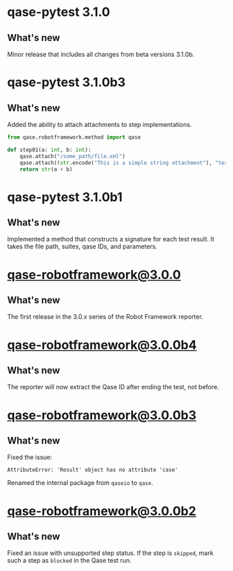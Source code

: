 # qase-pytest 3.1.0

## What's new

Minor release that includes all changes from beta versions 3.1.0b.

# qase-pytest 3.1.0b3

## What's new

Added the ability to attach attachments to step implementations.

```python
from qase.robotframework.method import qase

def step01(a: int, b: int):
    qase.attach("/some_path/file.xml")
    qase.attach((str.encode("This is a simple string attachment"), "text/plain", "simple.txt"))
    return str(a + b)
```

# qase-pytest 3.1.0b1

## What's new

Implemented a method that constructs a signature for each test result.
It takes the file path, suites, qase IDs, and parameters.

# qase-robotframework@3.0.0

## What's new

The first release in the 3.0.x series of the Robot Framework reporter.

# qase-robotframework@3.0.0b4

## What's new

The reporter will now extract the Qase ID after ending the test, not before.

# qase-robotframework@3.0.0b3

## What's new

Fixed the issue:

```log
AttributeError: 'Result' object has no attribute 'case'
```

Renamed the internal package from `qaseio` to `qase`.

# qase-robotframework@3.0.0b2

## What's new

Fixed an issue with unsupported step status. If the step is `skipped`, mark such a step as `blocked` in the Qase test run.
